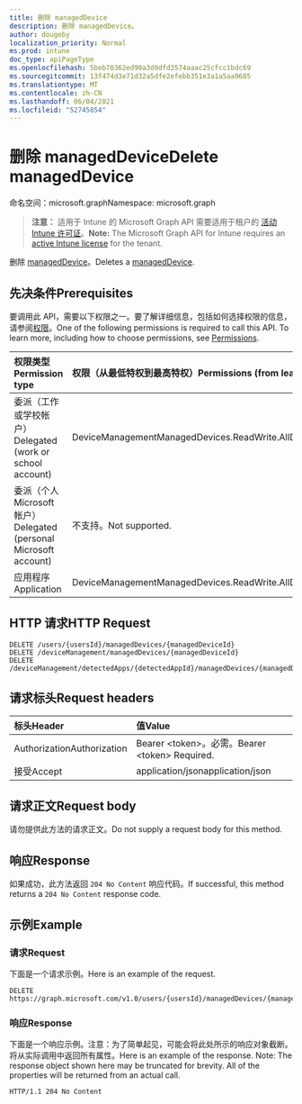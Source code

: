 ```yaml
---
title: 删除 managedDevice
description: 删除 managedDevice。
author: dougeby
localization_priority: Normal
ms.prod: intune
doc_type: apiPageType
ms.openlocfilehash: 5beb70362ed90a3d9dfd3574aaac25cfcc1bdc69
ms.sourcegitcommit: 13f474d3e71d32a5dfe2efebb351e3a1a5aa9685
ms.translationtype: MT
ms.contentlocale: zh-CN
ms.lasthandoff: 06/04/2021
ms.locfileid: "52745854"
---
```

# <a name="delete-manageddevice"></a><span data-ttu-id="e1a7d-103">删除 managedDevice</span><span class="sxs-lookup"><span data-stu-id="e1a7d-103">Delete managedDevice</span></span>

<span data-ttu-id="e1a7d-104">命名空间：microsoft.graph</span><span class="sxs-lookup"><span data-stu-id="e1a7d-104">Namespace: microsoft.graph</span></span>

> <span data-ttu-id="e1a7d-105">**注意：** 适用于 Intune 的 Microsoft Graph API 需要适用于租户的 [活动 Intune 许可证](https://go.microsoft.com/fwlink/?linkid=839381)。</span><span class="sxs-lookup"><span data-stu-id="e1a7d-105">**Note:** The Microsoft Graph API for Intune requires an [active Intune license](https://go.microsoft.com/fwlink/?linkid=839381) for the tenant.</span></span>

<span data-ttu-id="e1a7d-106">删除 [managedDevice](../resources/intune-devices-manageddevice.md)。</span><span class="sxs-lookup"><span data-stu-id="e1a7d-106">Deletes a [managedDevice](../resources/intune-devices-manageddevice.md).</span></span>

## <a name="prerequisites"></a><span data-ttu-id="e1a7d-107">先决条件</span><span class="sxs-lookup"><span data-stu-id="e1a7d-107">Prerequisites</span></span>
<span data-ttu-id="e1a7d-p101">要调用此 API，需要以下权限之一。要了解详细信息，包括如何选择权限的信息，请参阅[权限](/graph/permissions-reference)。</span><span class="sxs-lookup"><span data-stu-id="e1a7d-p101">One of the following permissions is required to call this API. To learn more, including how to choose permissions, see [Permissions](/graph/permissions-reference).</span></span>

|<span data-ttu-id="e1a7d-110">权限类型</span><span class="sxs-lookup"><span data-stu-id="e1a7d-110">Permission type</span></span>|<span data-ttu-id="e1a7d-111">权限（从最低特权到最高特权）</span><span class="sxs-lookup"><span data-stu-id="e1a7d-111">Permissions (from least to most privileged)</span></span>|
|:---|:---|
|<span data-ttu-id="e1a7d-112">委派（工作或学校帐户）</span><span class="sxs-lookup"><span data-stu-id="e1a7d-112">Delegated (work or school account)</span></span>|<span data-ttu-id="e1a7d-113">DeviceManagementManagedDevices.ReadWrite.All</span><span class="sxs-lookup"><span data-stu-id="e1a7d-113">DeviceManagementManagedDevices.ReadWrite.All</span></span>|
|<span data-ttu-id="e1a7d-114">委派（个人 Microsoft 帐户）</span><span class="sxs-lookup"><span data-stu-id="e1a7d-114">Delegated (personal Microsoft account)</span></span>|<span data-ttu-id="e1a7d-115">不支持。</span><span class="sxs-lookup"><span data-stu-id="e1a7d-115">Not supported.</span></span>|
|<span data-ttu-id="e1a7d-116">应用程序</span><span class="sxs-lookup"><span data-stu-id="e1a7d-116">Application</span></span>|<span data-ttu-id="e1a7d-117">DeviceManagementManagedDevices.ReadWrite.All</span><span class="sxs-lookup"><span data-stu-id="e1a7d-117">DeviceManagementManagedDevices.ReadWrite.All</span></span>|

## <a name="http-request"></a><span data-ttu-id="e1a7d-118">HTTP 请求</span><span class="sxs-lookup"><span data-stu-id="e1a7d-118">HTTP Request</span></span>
<!-- {
  "blockType": "ignored"
}
-->
``` http
DELETE /users/{usersId}/managedDevices/{managedDeviceId}
DELETE /deviceManagement/managedDevices/{managedDeviceId}
DELETE /deviceManagement/detectedApps/{detectedAppId}/managedDevices/{managedDeviceId}
```

## <a name="request-headers"></a><span data-ttu-id="e1a7d-119">请求标头</span><span class="sxs-lookup"><span data-stu-id="e1a7d-119">Request headers</span></span>
|<span data-ttu-id="e1a7d-120">标头</span><span class="sxs-lookup"><span data-stu-id="e1a7d-120">Header</span></span>|<span data-ttu-id="e1a7d-121">值</span><span class="sxs-lookup"><span data-stu-id="e1a7d-121">Value</span></span>|
|:---|:---|
|<span data-ttu-id="e1a7d-122">Authorization</span><span class="sxs-lookup"><span data-stu-id="e1a7d-122">Authorization</span></span>|<span data-ttu-id="e1a7d-123">Bearer &lt;token&gt;。必需。</span><span class="sxs-lookup"><span data-stu-id="e1a7d-123">Bearer &lt;token&gt; Required.</span></span>|
|<span data-ttu-id="e1a7d-124">接受</span><span class="sxs-lookup"><span data-stu-id="e1a7d-124">Accept</span></span>|<span data-ttu-id="e1a7d-125">application/json</span><span class="sxs-lookup"><span data-stu-id="e1a7d-125">application/json</span></span>|

## <a name="request-body"></a><span data-ttu-id="e1a7d-126">请求正文</span><span class="sxs-lookup"><span data-stu-id="e1a7d-126">Request body</span></span>
<span data-ttu-id="e1a7d-127">请勿提供此方法的请求正文。</span><span class="sxs-lookup"><span data-stu-id="e1a7d-127">Do not supply a request body for this method.</span></span>

## <a name="response"></a><span data-ttu-id="e1a7d-128">响应</span><span class="sxs-lookup"><span data-stu-id="e1a7d-128">Response</span></span>
<span data-ttu-id="e1a7d-129">如果成功，此方法返回 `204 No Content` 响应代码。</span><span class="sxs-lookup"><span data-stu-id="e1a7d-129">If successful, this method returns a `204 No Content` response code.</span></span>

## <a name="example"></a><span data-ttu-id="e1a7d-130">示例</span><span class="sxs-lookup"><span data-stu-id="e1a7d-130">Example</span></span>

### <a name="request"></a><span data-ttu-id="e1a7d-131">请求</span><span class="sxs-lookup"><span data-stu-id="e1a7d-131">Request</span></span>
<span data-ttu-id="e1a7d-132">下面是一个请求示例。</span><span class="sxs-lookup"><span data-stu-id="e1a7d-132">Here is an example of the request.</span></span>
``` http
DELETE https://graph.microsoft.com/v1.0/users/{usersId}/managedDevices/{managedDeviceId}
```

### <a name="response"></a><span data-ttu-id="e1a7d-133">响应</span><span class="sxs-lookup"><span data-stu-id="e1a7d-133">Response</span></span>
<span data-ttu-id="e1a7d-p102">下面是一个响应示例。注意：为了简单起见，可能会将此处所示的响应对象截断。将从实际调用中返回所有属性。</span><span class="sxs-lookup"><span data-stu-id="e1a7d-p102">Here is an example of the response. Note: The response object shown here may be truncated for brevity. All of the properties will be returned from an actual call.</span></span>
``` http
HTTP/1.1 204 No Content
```




